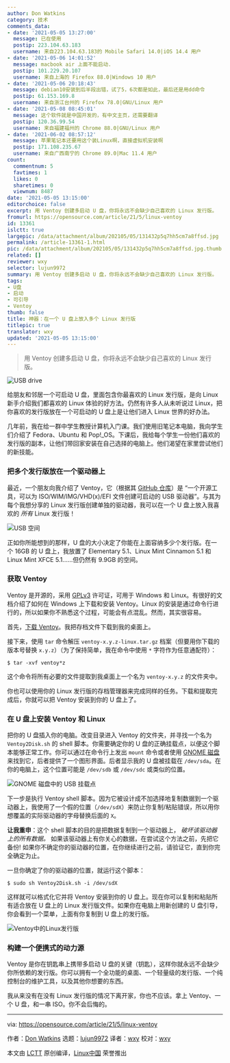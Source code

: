 ```yaml
---
author: Don Watkins
category: 技术
comments_data:
- date: '2021-05-05 13:27:00'
  message: 已在使用
  postip: 223.104.63.183
  username: 来自223.104.63.183的 Mobile Safari 14.0|iOS 14.4 用户
- date: '2021-05-06 14:01:52'
  message: macbook air 上面不能启动.
  postip: 101.229.20.107
  username: 来自上海的 Firefox 88.0|Windows 10 用户
- date: '2021-05-06 20:18:43'
  message: debian10安装到后半段出错，试了5，6次都是如此，最后还是用dd命令
  postip: 61.153.169.8
  username: 来自浙江台州的 Firefox 78.0|GNU/Linux 用户
- date: '2021-05-08 08:45:01'
  message: 这个软件就是中国开发的，有中文主页，还需要翻译
  postip: 120.36.99.54
  username: 来自福建福州的 Chrome 88.0|GNU/Linux 用户
- date: '2021-06-02 08:57:12'
  message: 苹果笔记本还要用这个装Linux啊，直接虚拟机安装啊
  postip: 171.108.235.67
  username: 来自广西南宁的 Chrome 89.0|Mac 11.4 用户
count:
  commentnum: 5
  favtimes: 1
  likes: 0
  sharetimes: 0
  viewnum: 8487
date: '2021-05-05 13:15:00'
editorchoice: false
excerpt: 用 Ventoy 创建多启动 U 盘，你将永远不会缺少自己喜欢的 Linux 发行版。
fromurl: https://opensource.com/article/21/5/linux-ventoy
id: 13361
islctt: true
largepic: /data/attachment/album/202105/05/131432p5q7hh5cm7a8ffsd.jpg
permalink: /article-13361-1.html
pic: /data/attachment/album/202105/05/131432p5q7hh5cm7a8ffsd.jpg.thumb.jpg
related: []
reviewer: wxy
selector: lujun9972
summary: 用 Ventoy 创建多启动 U 盘，你将永远不会缺少自己喜欢的 Linux 发行版。
tags:
- U盘
- 启动
- 可引导
- Ventoy
thumb: false
title: 神器：在一个 U 盘上放入多个 Linux 发行版
titlepic: true
translator: wxy
updated: '2021-05-05 13:15:00'
---
```



> 
> 用 Ventoy 创建多启动 U 盘，你将永远不会缺少自己喜欢的 Linux 发行版。
> 
> 
> 


![](/data/attachment/album/202105/05/131432p5q7hh5cm7a8ffsd.jpg "USB drive")


给朋友和邻居一个可启动 U 盘，里面包含你最喜欢的 Linux 发行版，是向 Linux 新手介绍我们都喜欢的 Linux 体验的好方法。仍然有许多人从未听说过 Linux，把你喜欢的发行版放在一个可启动的 U 盘上是让他们进入 Linux 世界的好办法。


几年前，我在给一群中学生教授计算机入门课。我们使用旧笔记本电脑，我向学生们介绍了 Fedora、Ubuntu 和 Pop!\_OS。下课后，我给每个学生一份他们喜欢的发行版的副本，让他们带回家安装在自己选择的电脑上。他们渴望在家里尝试他们的新技能。


### 把多个发行版放在一个驱动器上


最近，一个朋友向我介绍了 Ventoy，它（根据其 [GitHub 仓库](https://github.com/ventoy/Ventoy)）是 “一个开源工具，可以为 ISO/WIM/IMG/VHD(x)/EFI 文件创建可启动的 USB 驱动器”。与其为每个我想分享的 Linux 发行版创建单独的驱动器，我可以在一个 U 盘上放入我喜欢的 *所有* Linux 发行版！


![USB 空间](/data/attachment/album/202105/05/131519zqhhnb9ppwqk2hbn.png "USB space")


正如你所能想到的那样，U 盘的大小决定了你能在上面容纳多少个发行版。在一个 16GB 的 U 盘上，我放置了 Elementary 5.1、Linux Mint Cinnamon 5.1 和 Linux Mint XFCE 5.1......但仍然有 9.9GB 的空间。


### 获取 Ventoy


Ventoy 是开源的，采用 [GPLv3](https://www.ventoy.net/en/doc_license.html) 许可证，可用于 Windows 和 Linux。有很好的文档介绍了如何在 Windows 上下载和安装 Ventoy。Linux 的安装是通过命令行进行的，所以如果你不熟悉这个过程，可能会有点混乱。然而，其实很容易。


首先，[下载 Ventoy](https://github.com/ventoy/Ventoy/releases)。我把存档文件下载到我的桌面上。


接下来，使用 `tar` 命令解压 `ventoy-x.y.z-linux.tar.gz` 档案（但要用你下载的版本号替换 `x.y.z`）（为了保持简单，我在命令中使用 `*` 字符作为任意通配符）：



```
$ tar -xvf ventoy*z

```

这个命令将所有必要的文件提取到我桌面上一个名为 `ventoy-x.y.z` 的文件夹中。


你也可以使用你的 Linux 发行版的存档管理器来完成同样的任务。下载和提取完成后，你就可以把 Ventoy 安装到你的 U 盘上了。


### 在 U 盘上安装 Ventoy 和 Linux


把你的 U 盘插入你的电脑。改变目录进入 Ventoy 的文件夹，并寻找一个名为 `Ventoy2Disk.sh` 的 shell 脚本。你需要确定你的 U 盘的正确挂载点，以便这个脚本能够正常工作。你可以通过在命令行上发出 `mount` 命令或者使用 [GNOME 磁盘](https://wiki.gnome.org/Apps/Disks) 来找到它，后者提供了一个图形界面。后者显示我的 U 盘被挂载在 `/dev/sda`。在你的电脑上，这个位置可能是 `/dev/sdb` 或 `/dev/sdc` 或类似的位置。


![GNOME 磁盘中的 USB 挂载点](/data/attachment/album/202105/05/131520puyy1ecrseq4hhbu.png "USB mount point in GNOME Disks")


下一步是执行 Ventoy shell 脚本。因为它被设计成不加选择地复制数据到一个驱动器上，我使用了一个假的位置（`/dev/sdX`）来防止你复制/粘贴错误，所以用你想覆盖的实际驱动器的字母替换后面的 `X`。


**让我重申**：这个 shell 脚本的目的是把数据复制到一个驱动器上， *破坏该驱动器上的所有数据。* 如果该驱动器上有你关心的数据，在尝试这个方法之前，先把它备份! 如果你不确定你的驱动器的位置，在你继续进行之前，请验证它，直到你完全确定为止。


一旦你确定了你的驱动器的位置，就运行这个脚本：



```
$ sudo sh Ventoy2Disk.sh -i /dev/sdX

```

这样就可以格式化它并将 Ventoy 安装到你的 U 盘上。现在你可以复制和粘贴所有适合放在 U 盘上的 Linux 发行版文件。如果你在电脑上用新创建的 U 盘引导，你会看到一个菜单，上面有你复制到 U 盘上的发行版。


![Ventoy中的Linux发行版](/data/attachment/album/202105/05/131521ylm9ec4kzukeksyo.jpg "Linux distros in Ventoy")


### 构建一个便携式的动力源


Ventoy 是你在钥匙串上携带多启动 U 盘的关键（钥匙），这样你就永远不会缺少你所依赖的发行版。你可以拥有一个全功能的桌面、一个轻量级的发行版、一个纯控制台的维护工具，以及其他你想要的东西。


我从来没有在没有 Linux 发行版的情况下离开家，你也不应该。拿上 Ventoy、一个 U 盘，和一串 ISO。你不会后悔的。




---


via: <https://opensource.com/article/21/5/linux-ventoy>


作者：[Don Watkins](https://opensource.com/users/don-watkins) 选题：[lujun9972](https://github.com/lujun9972) 译者：[wxy](https://github.com/wxy) 校对：[wxy](https://github.com/wxy)


本文由 [LCTT](https://github.com/LCTT/TranslateProject) 原创编译，[Linux中国](https://linux.cn/) 荣誉推出